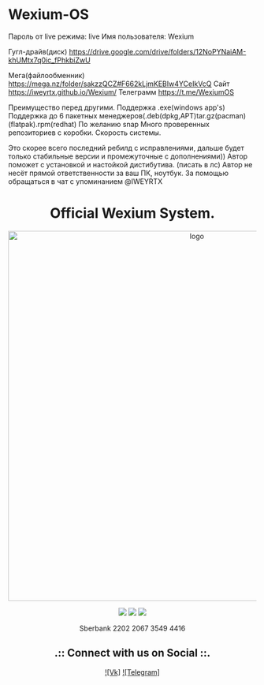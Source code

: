 # Wexium-OS
Пароль от live режима:  live
Имя пользователя: Wexium

Гугл-драйв(диск)
https://drive.google.com/drive/folders/12NoPYNaiAM-khUMtx7q0ic_fPhkbiZwU

Мега(файлообменник)
https://mega.nz/folder/sakzzQCZ#F662kLjmKEBIw4YCeIkVcQ
Сайт
https://iweyrtx.github.io/Wexium/
Телеграмм
https://t.me/WexiumOS


 Преимущество перед другими.
Поддержка .exe(windows app's)
Поддержка до 6 пакетных менеджеров(.deb(dpkg,APT)tar.gz(pacman)(flatpak).rpm(redhat)
По желанию snap
Много проверенных репозиториев с коробки.
Скорость системы.

Это скорее всего последний ребилд с исправлениями, дальше будет только стабильные версии и промежуточные с дополнениями))
Автор поможет с установкой и настойкой дистибутива. (писать в лс)
Автор не несёт прямой ответственности за ваш ПК, ноутбук.
За помощью обращаться в чат с упоминанием @IWEYRTX

<h1 align="center">Official Wexium System.</h1>

<p align="center">
    <img width="750" src="https://i.postimg.cc/x1b8Ch3L/Wexium-hello-1.png" alt="logo">
</p>

<div align="center">

  <a href="https://www.linux.org" target="_blank"><img src="https://img.shields.io/badge/OS-Linux-e06c75?style=for-the-badge&logo=linux" /></a>
	<a href="https://archlinux.org" target="_blank"><img src="https://img.shields.io/badge/DISTRO-Arch-56b6c2?style=for-the-badge&logo=arch-linux" /></a>
	<a href="https://kde.org" target="_blank"><img src="https://img.shields.io/badge/DE-KDE%20Plasma-blue?style=for-the-badge&logo=KDE" /></a>
</div>

<div align="center">

</div>

<div align="center">

Sberbank 2202 2067 3549 4416
</div>

<div align="center">

<h2 align="center">.:: Connect with us on Social ::.</h2>

<div align="center">
	
[![Vk]](https://vk.com/iweyrtx)
[![Telegram]](https://telegram.org/IWEYRTX)

</div>

<div align="center">

</div>
